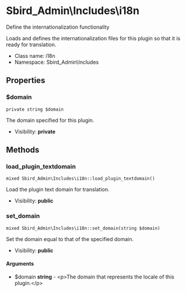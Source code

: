 Sbird_Admin\Includes\i18n
===============

Define the internationalization functionality

Loads and defines the internationalization files for this plugin
so that it is ready for translation.


* Class name: i18n
* Namespace: Sbird_Admin\Includes





Properties
----------


### $domain

    private string $domain

The domain specified for this plugin.



* Visibility: **private**


Methods
-------


### load_plugin_textdomain

    mixed Sbird_Admin\Includes\i18n::load_plugin_textdomain()

Load the plugin text domain for translation.



* Visibility: **public**




### set_domain

    mixed Sbird_Admin\Includes\i18n::set_domain(string $domain)

Set the domain equal to that of the specified domain.



* Visibility: **public**


#### Arguments
* $domain **string** - &lt;p&gt;The domain that represents the locale of this plugin.&lt;/p&gt;


